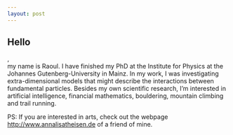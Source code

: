 ```yaml
---
layout: post
---
```


<h2>Hello</h2>,<br>
my name is Raoul. I have finished my PhD at the Institute for Physics at the Johannes Gutenberg-University in Mainz. In my work, I was investigating extra-dimensional models that might describe the interactions between fundamental particles. Besides my own scientific research, I’m interested in artificial intelligence, financial mathematics, bouldering, mountain climbing and trail running.

PS: If you are interested in arts, check out the webpage <http://www.annalisatheisen.de> of a friend of mine. 
